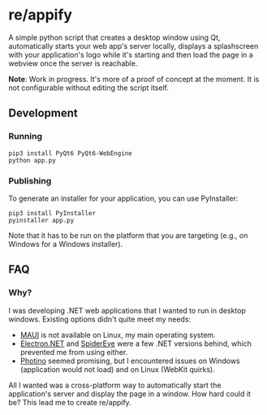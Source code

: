 # re/appify
A simple python script that creates a desktop window using Qt, automatically starts your web app's server locally, displays a splashscreen with your application's logo while it's starting and then load the page in a webview once the server is reachable.

**Note**: Work in progress. It's more of a proof of concept at the moment. It is not configurable without editing the script itself.

## Development
### Running
```
pip3 install PyQt6 PyQt6-WebEngine
python app.py
```

### Publishing
To generate an installer for your application, you can use PyInstaller:
```
pip3 install PyInstaller
pyinstaller app.py
```
Note that it has to be run on the platform that you are targeting (e.g., on Windows for a Windows installer).

## FAQ
### Why?
I was developing .NET web applications that I wanted to run in desktop windows. Existing options didn't quite meet my needs:
 - [MAUI](https://github.com/dotnet/maui) is not available on Linux, my main operating system.
 - [Electron.NET](https://github.com/ElectronNET/) and [SpiderEye](https://github.com/JBildstein/SpiderEye) were a few .NET versions behind, which prevented me from using either.
 - [Photino](https://github.com/tryphotino/photino.NET) seemed promising, but I encountered issues on Windows (application would not load) and on Linux (WebKit quirks).

All I wanted was a cross-platform way to automatically start the application's server and display the page in a window. How hard could it be? This lead me to create re/appify.

